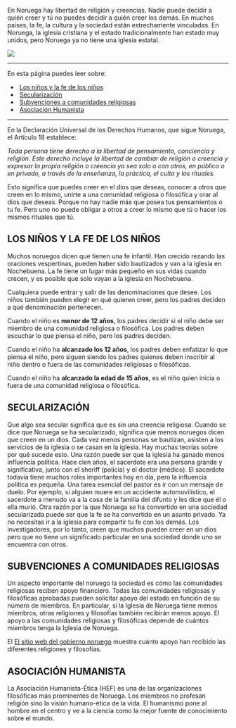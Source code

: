 En Noruega hay libertad de religión y creencias. Nadie puede decidir a quién creer y tú no puedes decidir a quién creer los demás. En muchos países, la fe, la cultura y la sociedad están estrechamente vinculadas. En Noruega, la iglesia cristiana y el estado tradicionalmente han estado muy unidos, pero Noruega ya no tiene una iglesia estatal.

![](https://cdn.kursoria.no/pensum/elements/-_mjnhbg.jpg)

---

En esta página puedes leer sobre:

-    [Los niños y la fe de los niños](#los-ni%C3%B1os-y-la-fe-de-los-ni%C3%B1os)
-    [Secularización](#secularizaci%C3%B3n)
-    [Subvenciones a comunidades religiosas](#subvenciones-a-comunidades-religiosas)
-    [Asociación Humanista](#asociaci%C3%B3n-humanista)

---

En la Declaración Universal de los Derechos Humanos, que sigue Noruega, el Artículo 18 establece:

_Toda persona tiene derecho a la libertad de pensamiento, conciencia y religión. Este derecho incluye la libertad de cambiar de religión o creencia y expresar la propia religión o creencia ya sea solo o con otros, en público o en privado, a través de la enseñanza, la práctica, el culto y los rituales._

Esto significa que puedes creer en el dios que deseas, conocer a otros que creen en lo mismo, unirte a una comunidad religiosa o filosófica y orar al dios que deseas. Porque no hay nadie más que posea tus pensamientos o tu fe. Pero uno no puede obligar a otros a creer lo mismo que tú o hacer los mismos rituales que tú.

## LOS NIÑOS Y LA FE DE LOS NIÑOS

Muchos noruegos dicen que tienen una fe infantil. Han crecido rezando las oraciones vespertinas, pueden haber sido bautizados y van a la iglesia en Nochebuena. La fe tiene un lugar más pequeño en sus vidas cuando crecen, y es posible que solo vayan a la iglesia en Nochebuena.

Cualquiera puede entrar y salir de las denominaciones que desee. Los niños también pueden elegir en qué quieren creer, pero los padres deciden a qué denominación pertenecen.

Cuando el niño es **menor de 12 años**, los padres decidir si el niño debe ser miembro de una comunidad religiosa o filosófica. Los padres deben escuchar lo que piensa el niño, pero los padres deciden.

Cuando el niño ha **alcanzado los 12 años**, los padres deben enfatizar lo que piensa el niño, pero siguen siendo los padres quienes deben inscribir al niño dentro o fuera de las comunidades religiosas o filosóficas.

Cuando el niño ha **alcanzado la edad de 15 años**, es el niño quien inicia o fuera de una comunidad religiosa o filosófica.

## SECULARIZACIÓN

Que algo sea secular significa que es sin una creencia religiosa. Cuando se dice que Noruega se ha secularizado, significa que menos noruegos dicen que creen en un dios. Cada vez menos personas se bautizan, asisten a los servicios de la iglesia o se casan en la iglesia. Hay muchas teorías sobre por qué sucede esto. Una razón puede ser que la iglesia ha ganado menos influencia política. Hace cien años, el sacerdote era una persona grande y significativa, junto con el sheriff (policía) y el doctor (médico). El sacerdote todavía tiene muchos roles importantes hoy en día, pero la influencia política es pequeña. Una tarea esencial del pastor es ir con un mensaje de duelo. Por ejemplo, si alguien muere en un accidente automovilístico, el sacerdote a menudo va a la casa de la familia del difunto y les dice que él o ella murió. Otra razón por la que Noruega se ha convertido en una sociedad secularizada puede ser que la fe se ha convertido en un asunto privado. Ya no necesitas ir a la iglesia para compartir tu fe con los demás. Los investigadores, por lo tanto, creen que muchos pueden creer en un dios pero que no tiene un significado particular en una sociedad donde uno se encuentra con otros.

## SUBVENCIONES A COMUNIDADES RELIGIOSAS

Un aspecto importante del noruego la sociedad es cómo las comunidades religiosas reciben apoyo financiero. Todas las comunidades religiosas y filosóficas aprobadas pueden solicitar apoyo del estado en función de su número de miembros. En particular, si la Iglesia de Noruega tiene menos miembros, otras religiones y filosofías también recibirán menos apoyo. El apoyo a las comunidades religiosas y filosóficas depende de cuántos miembros tenga la Iglesia de Noruega.

El [El sitio web del gobierno noruego](https://www.regjeringen.no/no/tema/tro-og-%20livssyn/tros-og-livssynssamfunn/innsiktsartikler/antall-tilskuddsberettigede-medlemmer-i-/id631507/) muestra cuánto apoyo han recibido las diferentes religiones y filosofías.

## ASOCIACIÓN HUMANISTA

La Asociación Humanista-Ética (HEF) es una de las organizaciones filosóficas más prominentes de Noruega. Los miembros no profesan religión sino la visión humano-ética de la vida. El humanismo pone al hombre en el centro y ve a la ciencia como la mejor fuente de conocimiento sobre el mundo.